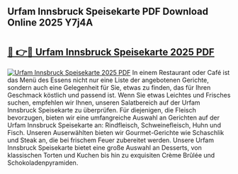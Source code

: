 ## Urfam Innsbruck Speisekarte PDF Download Online 2025 Y7j4A

# <h2><a href="http://gc5hm5p.nevu.top/?p=Urfam+Innsbruck+Speisekarte">🔗 👉🔴 Urfam Innsbruck Speisekarte 2025 PDF</a></h2>

[![Urfam Innsbruck Speisekarte 2025 PDF](https://i.imgur.com/dBaPXMq.png)](http://gc5hm5p.nevu.top/?p=Urfam+Innsbruck+Speisekarte)
In einem Restaurant oder Café ist das Menü des Essens nicht nur eine Liste der angebotenen Gerichte, sondern auch eine Gelegenheit für Sie, etwas zu finden, das für Ihren Geschmack köstlich und passend ist. Wenn Sie etwas Leichtes und Frisches suchen, empfehlen wir Ihnen, unseren Salatbereich auf der Urfam Innsbruck Speisekarte zu überprüfen. Für diejenigen, die Fleisch bevorzugen, bieten wir eine umfangreiche Auswahl an Gerichten auf der Urfam Innsbruck Speisekarte an: Rindfleisch, Schweinefleisch, Huhn und Fisch. Unseren Auserwählten bieten wir Gourmet-Gerichte wie Schaschlik und Steak an, die bei frischem Feuer zubereitet werden. Unsere Urfam Innsbruck Speisekarte bietet eine große Auswahl an Desserts, von klassischen Torten und Kuchen bis hin zu exquisiten Crème Brûlée und Schokoladenpyramiden.
